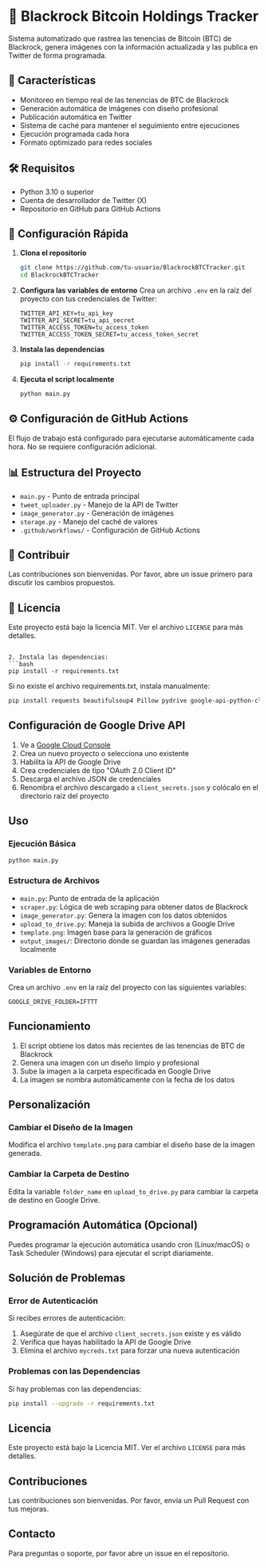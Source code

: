 # 🚀 Blackrock Bitcoin Holdings Tracker

Sistema automatizado que rastrea las tenencias de Bitcoin (BTC) de Blackrock, genera imágenes con la información actualizada y las publica en Twitter de forma programada.

## 🌟 Características

- Monitoreo en tiempo real de las tenencias de BTC de Blackrock
- Generación automática de imágenes con diseño profesional
- Publicación automática en Twitter
- Sistema de caché para mantener el seguimiento entre ejecuciones
- Ejecución programada cada hora
- Formato optimizado para redes sociales

## 🛠 Requisitos

- Python 3.10 o superior
- Cuenta de desarrollador de Twitter (X)
- Repositorio en GitHub para GitHub Actions

## 🚀 Configuración Rápida

1. **Clona el repositorio**
   ```bash
   git clone https://github.com/tu-usuario/BlackrockBTCTracker.git
   cd BlackrockBTCTracker
   ```

2. **Configura las variables de entorno**
   Crea un archivo `.env` en la raíz del proyecto con tus credenciales de Twitter:
   ```
   TWITTER_API_KEY=tu_api_key
   TWITTER_API_SECRET=tu_api_secret
   TWITTER_ACCESS_TOKEN=tu_access_token
   TWITTER_ACCESS_TOKEN_SECRET=tu_access_token_secret
   ```

3. **Instala las dependencias**
   ```bash
   pip install -r requirements.txt
   ```

4. **Ejecuta el script localmente**
   ```bash
   python main.py
   ```

## ⚙️ Configuración de GitHub Actions

El flujo de trabajo está configurado para ejecutarse automáticamente cada hora. No se requiere configuración adicional.

## 📊 Estructura del Proyecto

- `main.py` - Punto de entrada principal
- `tweet_uploader.py` - Manejo de la API de Twitter
- `image_generator.py` - Generación de imágenes
- `storage.py` - Manejo del caché de valores
- `.github/workflows/` - Configuración de GitHub Actions

## 🤝 Contribuir

Las contribuciones son bienvenidas. Por favor, abre un issue primero para discutir los cambios propuestos.

## 📄 Licencia

Este proyecto está bajo la licencia MIT. Ver el archivo `LICENSE` para más detalles.
   ```

2. Instala las dependencias:
   ```bash
   pip install -r requirements.txt
   ```
   
   Si no existe el archivo requirements.txt, instala manualmente:
   ```bash
   pip install requests beautifulsoup4 Pillow pydrive google-api-python-client google-auth-httplib2 google-auth-oauthlib flask
   ```

## Configuración de Google Drive API

1. Ve a [Google Cloud Console](https://console.cloud.google.com/)
2. Crea un nuevo proyecto o selecciona uno existente
3. Habilita la API de Google Drive
4. Crea credenciales de tipo "OAuth 2.0 Client ID"
5. Descarga el archivo JSON de credenciales
6. Renombra el archivo descargado a `client_secrets.json` y colócalo en el directorio raíz del proyecto

## Uso

### Ejecución Básica

```bash
python main.py
```

### Estructura de Archivos

- `main.py`: Punto de entrada de la aplicación
- `scraper.py`: Lógica de web scraping para obtener datos de Blackrock
- `image_generator.py`: Genera la imagen con los datos obtenidos
- `upload_to_drive.py`: Maneja la subida de archivos a Google Drive
- `template.png`: Imagen base para la generación de gráficos
- `output_images/`: Directorio donde se guardan las imágenes generadas localmente

### Variables de Entorno

Crea un archivo `.env` en la raíz del proyecto con las siguientes variables:

```
GOOGLE_DRIVE_FOLDER=IFTTT
```

## Funcionamiento

1. El script obtiene los datos más recientes de las tenencias de BTC de Blackrock
2. Genera una imagen con un diseño limpio y profesional
3. Sube la imagen a la carpeta especificada en Google Drive
4. La imagen se nombra automáticamente con la fecha de los datos

## Personalización

### Cambiar el Diseño de la Imagen

Modifica el archivo `template.png` para cambiar el diseño base de la imagen generada.

### Cambiar la Carpeta de Destino

Edita la variable `folder_name` en `upload_to_drive.py` para cambiar la carpeta de destino en Google Drive.

## Programación Automática (Opcional)

Puedes programar la ejecución automática usando cron (Linux/macOS) o Task Scheduler (Windows) para ejecutar el script diariamente.

## Solución de Problemas

### Error de Autenticación

Si recibes errores de autenticación:
1. Asegúrate de que el archivo `client_secrets.json` existe y es válido
2. Verifica que hayas habilitado la API de Google Drive
3. Elimina el archivo `mycreds.txt` para forzar una nueva autenticación

### Problemas con las Dependencias

Si hay problemas con las dependencias:
```bash
pip install --upgrade -r requirements.txt
```

## Licencia

Este proyecto está bajo la Licencia MIT. Ver el archivo `LICENSE` para más detalles.

## Contribuciones

Las contribuciones son bienvenidas. Por favor, envía un Pull Request con tus mejoras.

## Contacto

Para preguntas o soporte, por favor abre un issue en el repositorio.
